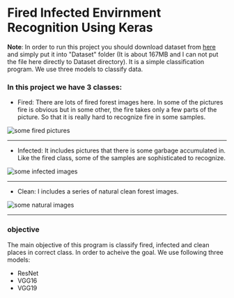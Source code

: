 # Fired Infected Envirnment Recognition Using Keras
**Note**: In order to run this project you should download dataset from [here](https://drive.google.com/file/d/1c1ADHs3uPMgQgoaAg36N--5-06FbFM23/view) and simply put it into "Dataset" folder (It is about 167MB and I can not put the file here directly to Dataset directory). 
It is a simple classification program. We use three models to classify data. 

### In this project we have 3 classes:
* Fired: There are lots of fired forest images here. In some of the pictures fire is obvious but in some other, the fire takes only a few parts of the picture. So that it is really hard to recognize fire in some samples. 

![some fired pictures ](https://github.com/mohsenSohrabi/Fired_Infected_Envirnment_Recognition/blob/master/sample_images/fired_samples.jpg)
___
* Infected: It includes pictures that there is some garbage accumulated in. Like the fired class, some of the samples are sophisticated to recognize.

 ![some infected images](https://github.com/mohsenSohrabi/Fired_Infected_Envirnment_Recognition/blob/master/sample_images/infected_samples.JPG)
 ___
* Clean: I includes a series of natural clean forest images.

 ![some natural images](https://github.com/mohsenSohrabi/Fired_Infected_Envirnment_Recognition/blob/master/sample_images/clean_samples.jpg)
 ___

### objective
The main objective of this program is classify fired, infected and clean places in correct class. 
In order to acheive the goal. We use following three models:
* ResNet
* VGG16
* VGG19 
